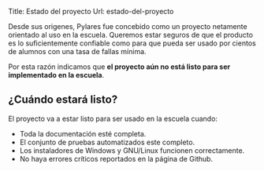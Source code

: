 Title: Estado del proyecto
Url: estado-del-proyecto

Desde sus origenes, Pylares fue concebido como un proyecto netamente orientado
al uso en la escuela. Queremos estar seguros de que el producto es lo
suficientemente confiable como para que pueda ser usado por cientos de alumnos
con una tasa de fallas mínima.

Por esta razón indicamos que **el proyecto aún no está listo para ser implementado
en la escuela**.

## ¿Cuándo estará listo?

El proyecto va a estar listo para ser usado en la escuela cuando:

- Toda la documentación esté completa.
- El conjunto de pruebas automatizados este completo.
- Los instaladores de Windows y GNU/Linux funcionen correctamente.
- No haya errores críticos reportados en la página de Github.



